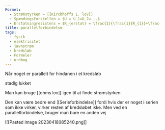 ```yaml
---
Formel:
  - Strømstyrken = [[Kirchhoffs 1. lov]]
  - Spændingsforskellen = $U = U_1=U_2=...$
  - Erstatningresistens = $R_{erstat} = \frac{1}{\frac{1}{R_{1}}+\frac{1}{R_{2}}+\dots}$
title: parallelforbindelse
tags:
  - fysik
  - elektrisitet
  - jævnstrøm
  - kredsløb
  - Formeler
  - ordbog
---
```

Når noget er parallelt for hindanen i et kredsløb

stadig lukket

Man kan bruge [[ohms lov]] igen til at finde strømstyrken

Den kan være bedre end [[Serieforbindelse]] fordi hvis der er noget i serien som ikke virker, virker resten af kredsløbet ikke. Men ved en parallelforbindelse, bruger man bare en anden vej

![[Pasted image 20230418085240.png]]
